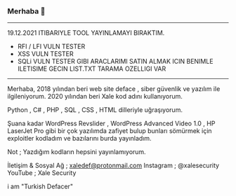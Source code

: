 ### Merhaba 👋


----------------------------------

19.12.2021 ITIBARIYLE TOOL YAYINLAMAYI BIRAKTIM.
- RFI / LFI VULN TESTER
- XSS VULN TESTER
- SQLi VULN TESTER
GIBI ARACLARIMI SATIN ALMAK ICIN BENIMLE ILETISIME GECIN
LIST.TXT TARAMA OZELLIGI VAR

----------------------------------
Merhaba, 2018 yılından beri web site deface , siber güvenlik ve yazılım ile ilgileniyorum. 2020 yılından beri Xale kod adını kullanıyorum.

Python , C# , PHP , SQL , CSS , HTML dilleriyle uğraşıyorum.

Şuana kadar WordPress Revslider , WordPress Advanced Video 1.0 , HP LaserJet Pro gibi bir çok yazılımda zafiyet bulup bunları sömürmek için exploitler kodladım ve bazılarını burda yayınladım.

Not ; Yazdığım kodların hepsini yayınlamıyorum.

İletişim & Sosyal Ağ ;
xaledef@protonmail.com
Instagram ; @xalesecurity
YouTube ; Xale Security 

i am "Turkish Defacer"
